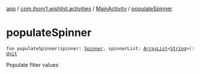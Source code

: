 [app](../../index.md) / [com.jhonr1.wishlist.activities](../index.md) / [MainActivity](index.md) / [populateSpinner](./populate-spinner.md)

# populateSpinner

`fun populateSpinner(spinner: `[`Spinner`](https://developer.android.com/reference/android/widget/Spinner.html)`, spinnerList: `[`ArrayList`](https://kotlinlang.org/api/latest/jvm/stdlib/kotlin.collections/-array-list/index.html)`<`[`String`](https://kotlinlang.org/api/latest/jvm/stdlib/kotlin/-string/index.html)`>): `[`Unit`](https://kotlinlang.org/api/latest/jvm/stdlib/kotlin/-unit/index.html)

Populate filter values

